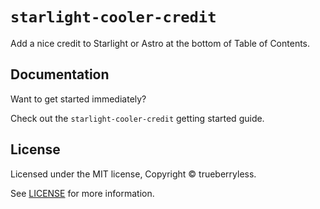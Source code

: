 # `starlight-cooler-credit`

Add a nice credit to Starlight or Astro at the bottom of Table of Contents.

## Documentation

Want to get started immediately?

Check out the `starlight-cooler-credit` getting started guide.

## License

Licensed under the MIT license, Copyright © trueberryless.

See [LICENSE](/LICENSE) for more information.
